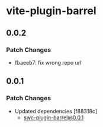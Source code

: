 # vite-plugin-barrel

## 0.0.2

### Patch Changes

- fbaeeb7: fix wrong repo url

## 0.0.1

### Patch Changes

- Updated dependencies [f88318c]
  - swc-plugin-barrel@0.0.1
